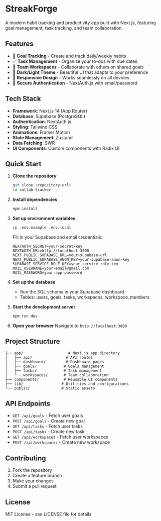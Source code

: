 # StreakForge

A modern habit tracking and productivity app built with Next.js, featuring goal management, task tracking, and team collaboration.

## Features

- 🎯 **Goal Tracking** - Create and track daily/weekly habits
- ✅ **Task Management** - Organize your to-dos with due dates
- 👥 **Team Workspaces** - Collaborate with others on shared goals
- 🌙 **Dark/Light Theme** - Beautiful UI that adapts to your preference
- 📱 **Responsive Design** - Works seamlessly on all devices
- 🔐 **Secure Authentication** - NextAuth.js with email/password

## Tech Stack

- **Framework**: Next.js 14 (App Router)
- **Database**: Supabase (PostgreSQL)
- **Authentication**: NextAuth.js
- **Styling**: Tailwind CSS
- **Animations**: Framer Motion
- **State Management**: Zustand
- **Data Fetching**: SWR
- **UI Components**: Custom components with Radix UI

## Quick Start

1. **Clone the repository**
   ```bash
   git clone <repository-url>
   cd collab-tracker
   ```

2. **Install dependencies**
   ```bash
   npm install
   ```

3. **Set up environment variables**
   ```bash
   cp .env.example .env.local
   ```
   
   Fill in your Supabase and email credentials:
   ```env
   NEXTAUTH_SECRET=your-secret-key
   NEXTAUTH_URL=http://localhost:3000
   NEXT_PUBLIC_SUPABASE_URL=your-supabase-url
   NEXT_PUBLIC_SUPABASE_ANON_KEY=your-supabase-anon-key
   SUPABASE_SERVICE_ROLE_KEY=your-service-role-key
   MAIL_USERNAME=your-email@gmail.com
   MAIL_PASSWORD=your-app-password
   ```

4. **Set up the database**
   - Run the SQL schema in your Supabase dashboard
   - Tables: users, goals, tasks, workspaces, workspace_members

5. **Start the development server**
   ```bash
   npm run dev
   ```

6. **Open your browser**
   Navigate to `http://localhost:3000`

## Project Structure

```
├── app/                    # Next.js app directory
│   ├── api/               # API routes
│   ├── dashboard/         # Dashboard pages
│   ├── goals/            # Goals management
│   ├── tasks/            # Task management
│   └── workspaces/       # Team collaboration
├── components/           # Reusable UI components
├── lib/                 # Utilities and configurations
└── public/              # Static assets
```

## API Endpoints

- `GET /api/goals` - Fetch user goals
- `POST /api/goals` - Create new goal
- `GET /api/tasks` - Fetch user tasks
- `POST /api/tasks` - Create new task
- `GET /api/workspaces` - Fetch user workspaces
- `POST /api/workspaces` - Create new workspace

## Contributing

1. Fork the repository
2. Create a feature branch
3. Make your changes
4. Submit a pull request

## License

MIT License - see LICENSE file for details